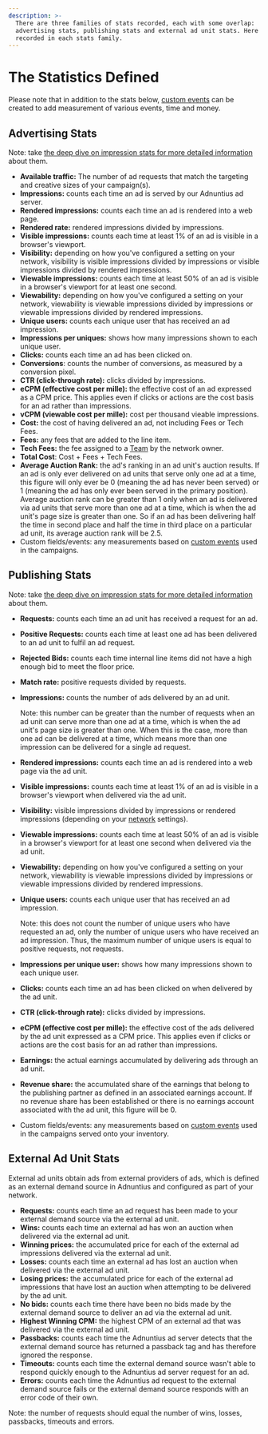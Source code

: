 ```yaml
---
description: >-
  There are three families of stats recorded, each with some overlap:
  advertising stats, publishing stats and external ad unit stats. Here's what is
  recorded in each stats family.
---
```


# The Statistics Defined

Please note that in addition to the stats below, [custom events](../admin/custom-events.md) can be created to add measurement of various events, time and money.

## Advertising Stats

Note: take [the deep dive on impression stats for more detailed information](the-4-impression-types.md) about them.

* **Available traffic:** The number of ad requests that match the targeting and creative sizes of your campaign(s).
* **Impressions:** counts each time an ad is served by our Adnuntius ad server.
* **Rendered impressions:** counts each time an ad is rendered into a web page.
* **Rendered rate:** rendered impressions divided by impressions.
* **Visible impressions:** counts each time at least 1% of an ad is visible in a browser's viewport.
* **Visibility:** depending on how you've configured a setting on your network, visibility is visible impressions divided by impressions or visible impressions divided by rendered impressions.
* **Viewable impressions:** counts each time at least 50% of an ad is visible in a browser's viewport for at least one second.
* **Viewability:** depending on how you've configured a setting on your network, viewability is viewable impressions divided by impressions or viewable impressions divided by rendered impressions.
* **Unique users:** counts each unique user that has received an ad impression.
* **Impressions per uniques:** shows how many impressions shown to each unique user.
* **Clicks:** counts each time an ad has been clicked on.
* **Conversions**: counts the number of conversions, as measured by a conversion pixel.
* **CTR (click-through rate):** clicks divided by impressions.
* **eCPM (effective cost per mille):** the effective cost of an ad expressed as a CPM price. This applies even if clicks or actions are the cost basis for an ad rather than impressions.
* **vCPM (viewable cost per mille):** cost per thousand vieable impressions.
* **Cost:** the cost of having delivered an ad, not including Fees or Tech Fees.
* **Fees:** any fees that are added to the line item.
* **Tech Fees:** the fee assigned to a [Team](../users/users-teams-and-roles-1.md) by the network owner.
* **Total Cost**: Cost + Fees + Tech Fees.
* **Average Auction Rank:** the ad's ranking in an ad unit's auction results. If an ad is only ever delivered on ad units that serve only one ad at a time, this figure will only ever be 0 (meaning the ad has never been served) or 1 (meaning the ad has only ever been served in the primary position). Average auction rank can be greater than 1 only when an ad is delivered via ad units that serve more than one ad at a time, which is when the ad unit's page size is greater than one. So if an ad has been delivering half the time in second place and half the time in third place on a particular ad unit, its average auction rank will be 2.5.
* Custom fields/events: any measurements based on [custom events](../admin/custom-events.md) used in the campaigns.&#x20;

## Publishing Stats

Note: take [the deep dive on impression stats for more detailed information](broken-reference/) about them.

* **Requests:** counts each time an ad unit has received a request for an ad.
* **Positive Requests:** counts each time at least one ad has been delivered to an ad unit to fulfil an ad request.
* **Rejected Bids:** counts each time internal line items did not have a high enough bid to meet the floor price.
* **Match rate:** positive requests divided by requests.
*   **Impressions:** counts the number of ads delivered by an ad unit.

    Note: this number can be greater than the number of requests when an ad unit can serve more than one ad at a time, which is when the ad unit's page size is greater than one. When this is the case, more than one ad can be delivered at a time, which means more than one impression can be delivered for a single ad request.
* **Rendered impressions:** counts each time an ad is rendered into a web page via the ad unit.
* **Visible impressions:** counts each time at least 1% of an ad is visible in a browser's viewport when delivered via the ad unit.
* **Visibility:** visible impressions divided by impressions or rendered impressions (depending on your [network](../admin/network.md) settings).
* **Viewable impressions:** counts each time at least 50% of an ad is visible in a browser's viewport for at least one second when delivered via the ad unit.
* **Viewability:** depending on how you've configured a setting on your network, viewability is viewable impressions divided by impressions or viewable impressions divided by rendered impressions.
*   **Unique users:** counts each unique user that has received an ad impression.

    Note: this does not count the number of unique users who have requested an ad, only the number of unique users who have received an ad impression. Thus, the maximum number of unique users is equal to positive requests, not requests.
* **Impressions per unique user:** shows how many impressions shown to each unique user.
* **Clicks:** counts each time an ad has been clicked on when delivered by the ad unit.
* **CTR (click-through rate):** clicks divided by impressions.
* **eCPM (effective cost per mille):** the effective cost of the ads delivered by the ad unit expressed as a CPM price. This applies even if clicks or actions are the cost basis for an ad rather than impressions.
* **Earnings:** the actual earnings accumulated by delivering ads through an ad unit.
* **Revenue share:** the accumulated share of the earnings that belong to the publishing partner as defined in an associated earnings account. If no revenue share has been established or there is no earnings account associated with the ad unit, this figure will be 0.
* Custom fields/events: any measurements based on [custom events](../admin/custom-events.md) used in the campaigns served onto your inventory.

## External Ad Unit Stats

External ad units obtain ads from external providers of ads, which is defined as an external demand source in Adnuntius and configured as part of your network.

* **Requests:** counts each time an ad request has been made to your external demand source via the external ad unit.
* **Wins:** counts each time an external ad has won an auction when delivered via the external ad unit.
* **Winning prices:** the accumulated price for each of the external ad impressions delivered via the external ad unit.
* **Losses:** counts each time an external ad has lost an auction when delivered via the external ad unit.
* **Losing prices:** the accumulated price for each of the external ad impressions that have lost an auction when attempting to be delivered by the ad unit.
* **No bids:** counts each time there have been no bids made by the external demand source to deliver an ad via the external ad unit.
* **Highest Winning CPM:** the highest CPM of an external ad that was delivered via the external ad unit.
* **Passbacks:** counts each time the Adnuntius ad server detects that the external demand source has returned a passback tag and has therefore ignored the response.
* **Timeouts:** counts each time the external demand source wasn't able to respond quickly enough to the Adnuntius ad server request for an ad.
* **Errors:** counts each time the Adnuntius ad request to the external demand source fails or the external demand source responds with an error code of their own.

Note: the number of requests should equal the number of wins, losses, passbacks, timeouts and errors.
